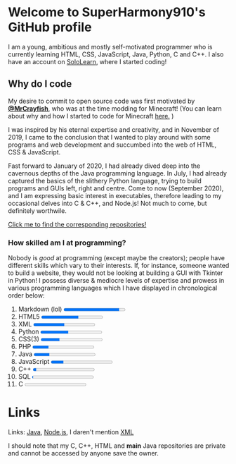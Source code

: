 # Welcome to SuperHarmony910's GitHub profile

I am a young, ambitious and mostly self-motivated programmer who is currently learning HTML, CSS, JavaScript, Java, Python, C and C++. I also have an account on [SoloLearn](https://www.sololearn.com/Profile/15129420), where I started coding!

## Why do I code  

My desire to commit to open source code was first motivated by **[@MrCrayfish](https://github.com/MrCrayfish)**, who was at the time modding for Minecraft!
(You can learn about why and how I started to code for Minecraft [here.](https://superharmony910.github.io/modification-builder) )

I was inspired by his eternal expertise and creativity, and in November of 2019, I came to the conclusion that I wanted to play around with
some programs and web development and succumbed into the web of HTML, CSS & JavaScript.


Fast forward to January of 2020, I had already dived deep into the cavernous
depths of the Java programming language. In July, I had already captured the basics of the slithery Python language, trying to build programs and GUIs left, right and centre.
Come to now (September 2020), and I am expressing basic interest in executables, therefore leading to my occasional delves into C & C++, and Node.js! Not much to come, but definitely worthwile. 

[Click me to find the corresponding repositories!](superharmony910.github.io/SuperHarmony910#Links)

### How skilled am I at programming?
Nobody is *good* at programming (except maybe the creators); people have different skills which vary to their interests. If, for instance, someone wanted to build a website,
they would not be looking at building a GUI with Tkinter in Python! 
I possess diverse & mediocre levels of expertise and prowess in various programming languages which I have displayed in chronological order below:

<ol>
<li>Markdown (lol) <progress min="0" max="100" value="90"></progress></li>
<li>HTML5 <progress min="0" max="100" value="60"></progress></li>
<li>XML <progress min="0" max="100" value="50"></progress></li>
<li>Python <progress min="0" max="100" value="45"></progress></li>
<li>CSS(3) <progress min="0" max="100" value="30"></progress></li>
<li>PHP <progress min="0" max="100" value="26"></progress></li>
<li>Java <progress min="0" max="100" value="25"></progress></li>
<li>JavaScript <progress min="0" max="100" value="20"></progress></li>
<li>C++ <progress min="0" max="100" value="5"></progress></li>
<li>SQL <progress min="0" max="100" value="1"></progress></li>
<li>C <progress min="0" max="100" value="0.5"></progress></li>
</ol>

# Links

Links: [Java](https://github.com/SuperHarmony910/first-train), [Node.js](https://github.com/SuperHarmony910/node-js-electron), I daren't mention [XML](https://github.com/SuperHarmony910/extensible-markup)

I should note that my C, C++, HTML and **main** Java repositories are private and cannot be accessed by anyone save the owner.